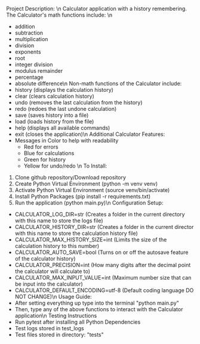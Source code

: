 Project Description: \n
Calculator application with a history remembering. The Calculator's math functions include: \n
 - addition
 - subtraction
 - multiplication
 - division
 - exponents
 - root
 - integer division
 - modulus remainder
 - percentage
 - absolute difference\n
Non-math functions of the Calculator include: 
 - history (displays the calculation history)
 - clear (clears calculation history)
 - undo (removes the last calculation from the history)
 - redo (redoes the last undone calculation)
 - save (saves history into a file)
 - load (loads history from the file)
 - help (displays all available commands)
 - exit (closes the application)\n
Additional Calculator Features:
 - Messages in Color to help with readability
    - Red for errors
    - Blue for calculations
    - Green for history
    - Yellow for undo/redo \n
To Install: 
1. Clone github repository/Download repository
2. Create Python Virtual Environment (python -m venv venv)
3. Activate Python Virtual Environment (source venv/bin/activate)
4. Install Python Packages (pip install -r requirements.txt)
5. Run the application (python main.py)\n
Configuration Setup:
 - CALCULATOR_LOG_DIR=str (Creates a folder in the current directory with this name to store the logs file)
 - CALCULATOR_HISTORY_DIR=str (Creates a folder in the current director with this name to store the calculation history file)
 - CALCULATOR_MAX_HISTORY_SIZE=int (Limits the size of the calculation history to this number)
 - CALCULATOR_AUTO_SAVE=bool (Turns on or off the autosave feature of the calculator history)
 - CALCULATOR_PRECISION=int (How many digits after the decimal point the calculator will calculate to)
 - CALCULATOR_MAX_INPUT_VALUE=int (Maximum number size that can be input into the calculator)
 - CALCULATOR_DEFAULT_ENCODING=utf-8 (Default coding language DO NOT CHANGE)\n
Usage Guide:
 - After setting everything up type into the terminal "python main.py"
 - Then, type any of the above functions to interact with the Calculator application\n
Testing Instructions
 - Run pytest after installing all Python Dependencies
 - Test logs stored in test_logs
 - Test files stored in directory: "tests"
